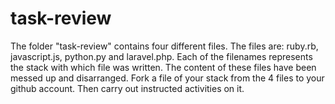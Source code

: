 # task-review
The folder "task-review" contains four different files. 
The files are: ruby.rb, javascript.js, python.py and laravel.php. Each of the filenames represents the stack with which file was written. 
The content of these files have been messed up and disarranged.
Fork a file of your stack from the 4 files to your github account. 
Then carry out instructed activities on it.
